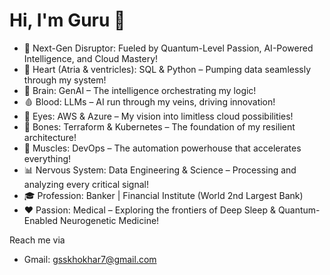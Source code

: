 # Hi, I'm Guru 👋

- 💭 Next-Gen Disruptor: Fueled by Quantum-Level Passion, AI-Powered Intelligence, and Cloud Mastery!
- 💞 Heart (Atria & ventricles): SQL & Python – Pumping data seamlessly through my system!
- 🧠 Brain: GenAI – The intelligence orchestrating my logic!
- 🩸 Blood: LLMs – AI run through my veins, driving innovation!
- 👀 Eyes: AWS & Azure – My vision into limitless cloud possibilities!
- 🦴 Bones: Terraform & Kubernetes – The foundation of my resilient architecture!
- 💪 Muscles: DevOps – The automation powerhouse that accelerates everything!
- 📊 Nervous System: Data Engineering & Science – Processing and analyzing every critical signal!
- 🎓 Profession: Banker | Financial Institute (World 2nd Largest Bank)
- ❤️ Passion: Medical – Exploring the frontiers of Deep Sleep & Quantum-Enabled Neurogenetic Medicine!

Reach me via
  - Gmail: gsskhokhar7@gmail.com

